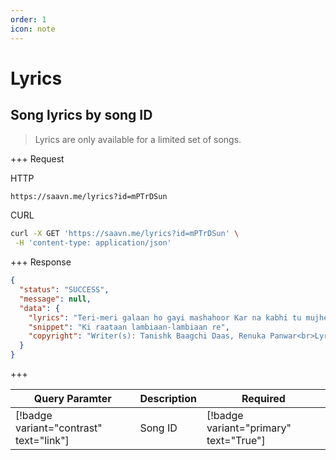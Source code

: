 ```yaml
---
order: 1
icon: note
---
```


# Lyrics

## Song lyrics by song ID

> Lyrics are only available for a limited set of songs.

+++ Request

HTTP

```bash
https://saavn.me/lyrics?id=mPTrDSun
```

CURL

```bash
curl -X GET 'https://saavn.me/lyrics?id=mPTrDSun' \
 -H 'content-type: application/json'
```

+++ Response

```json
{
  "status": "SUCCESS",
  "message": null,
  "data": {
    "lyrics": "Teri-meri galaan ho gayi mashahoor Kar na kabhi tu mujhe nazron se door Kitthe challie? Tu kitthe challie? Tu kitthe challie? (kitthe challie?)  Jaanda ae dil, ye to jaandi ae tu Tere bina main na rahoon, mere bina tu Kitthe challie? Tu kitthe challie? Tu kitthe challie? (kitthe challie)  Kaatoon kaise raataan, o, saanware? Jeeya nahin jaata, sun baavre  Ki raataan lambiaan-lambiaan re Katein tere sangi aan, sangi aa re Ki raataan lambiaan-lambiaan re Katein tere sangi aan, sangi aa re  Cham-cham-cham ambraan de taare kahinde ne, sajjna Tu hi chann mere is dil da, mann lai ve, sajjna Tere bina mera hove na guzaara Chadd ke na jaavin mainu, tu hi hai sahaara  Kaatoon kaise raataan, o, saanware? Jeeya nahin jaata, sun baavre  Ki raataan lambiaan-lambiaan re Katein tere sangi aan, sangi aa re Ki raataan lambiaan-lambiaan re Katein tere sangi aan, sangi aa re  Teri-meri galaan ho gayi mashahoor Kar na kabhi tu mainu nazron se door Picche challie, tere picche challie, tere picche challie  Jaanda ae dil, ye to jaandi ae tu Tere bina main na rahoon, mere bina tu Kitthe challie? Tu kitthe challie? Tu kitthe challie? (kitthe challie?)  Kaatoon kaise raataan, o, saanware? Jeeya nahin jaata, sun baavre  Ki raataan lambiaan-lambiaan re Katein tere sangi aan, sangi aa re Ki raataan lambiaan-lambiaan re Katein tere sangi aan, sangi aa re  Ki raataan lambiaan-lambiaan re Katein tere sangi aan, sangi aa re Ki raataan lambiaan-lambiaan re Katein tere sangi aan, sangi aa re",
    "snippet": "Ki raataan lambiaan-lambiaan re",
    "copyright": "Writer(s): Tanishk Baagchi Daas, Renuka Panwar<br>Lyrics powered by www.musixmatch.com"
  }
}
```

+++

| Query Paramter                                | Description                           | Required                               |
| --------------------------------------- | ------------------------------------- | -------------------------------------- |
| [!badge variant="contrast" text="link"] | Song ID | [!badge variant="primary" text="True"] |
